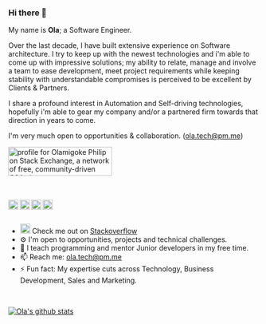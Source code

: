 ### Hi there 👋

My name is **Ola**; a Software Engineer.

Over the last decade, I have built extensive experience on Software architecture. I try to keep up with the newest technologies and i'm able to come up with impressive solutions; my ability to relate, manage and involve a team to ease development, meet project requirements while keeping stability with understandable compromises is perceived to be excellent by Clients & Partners.

I share a profound interest in Automation and Self-driving technologies, hopefully i'm able to gear my company and/or a partnered firm towards that direction in years to come.

I'm very much open to opportunities & collaboration. (ola.tech@pm.me)

<a href="https://stackoverflow.com/users/11504201/olamigoke-philip"><img src="https://stackexchange.com/users/flair/15942784.png" width="208" height="58" alt="profile for Olamigoke Philip on Stack Exchange, a network of free, community-driven Q&amp;A sites" title="profile for Olamigoke Philip on Stack Exchange, a network of free, community-driven Q&amp;A sites" /></a>

<br/>
<br/>
<a href="https://www.linkedin.com/in/olamigokayphils/">
  <img align="left" alt="LinkedIn" width="20px" src="https://cdn.jsdelivr.net/npm/simple-icons@v3/icons/linkedin.svg" />
</a>
<a href="https://www.instagram.com/olamigokayphils/">
  <img align="left" alt="Instagram" width="20px" src="https://cdn.jsdelivr.net/npm/simple-icons@v3/icons/instagram.svg" />
</a>
<a href="https://twitter.com/olamigokayphils">
  <img align="left" alt="Twitter" width="20px" src="https://cdn.jsdelivr.net/npm/simple-icons@v3/icons/twitter.svg" />
</a>
<a href="https://facebook.com/olamigokayphils">
  <img align="left" alt="Facebook" width="20px" src="https://cdn.jsdelivr.net/npm/simple-icons@v3/icons/facebook.svg" />
</a>
<br/>
<br/>


-    <span><img width="20px" src="https://upload.wikimedia.org/wikipedia/commons/e/ef/Stack_Overflow_icon.svg"/> Check me out on [Stackoverflow](https://stackoverflow.com/users/11504201/olamigoke-philip)</span>
-   ⚙️ I'm open to opportunities, projects and technical challenges.
-   🌱 I teach programming and mentor Junior developers in my free time.
-   📫 Reach me: ola.tech@pm.me
-   ⚡ Fun fact: My expertise cuts across Technology, Business Development, Sales and Marketing.

<br/>

[![Ola's github stats](https://github-readme-stats.vercel.app/api?username=olamigokayphils&hide_rank=true&show_icons=true&count_private=true)](https://github.com/anuraghazra/github-readme-stats)
